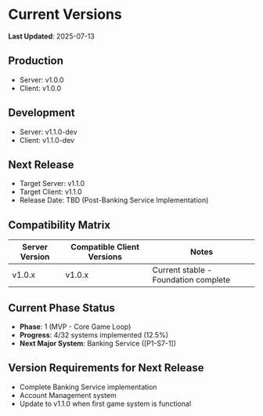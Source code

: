 # Current Versions

**Last Updated**: 2025-07-13

## Production

- Server: v1.0.0
- Client: v1.0.0

## Development

- Server: v1.1.0-dev
- Client: v1.1.0-dev

## Next Release

- Target Server: v1.1.0
- Target Client: v1.1.0
- Release Date: TBD (Post-Banking Service Implementation)

## Compatibility Matrix

| Server Version | Compatible Client Versions | Notes                                |
| -------------- | -------------------------- | ------------------------------------ |
| v1.0.x         | v1.0.x                     | Current stable - Foundation complete |

## Current Phase Status

- **Phase**: 1 (MVP - Core Game Loop)
- **Progress**: 4/32 systems implemented (12.5%)
- **Next Major System**: Banking Service ([P1-S7-1])

## Version Requirements for Next Release

- Complete Banking Service implementation
- Account Management system
- Update to v1.1.0 when first game system is functional
